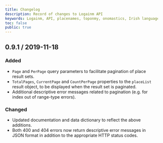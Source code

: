 ```yaml
---
title: Changelog
description: Record of changes to Logainm API
keywords: Logainm, API, placenames, toponmy, onomastics, Irish language, Fiontar & Scoil na Gaeilge, DCU
toc: false
public: true
---
```


## **0.9.1** / 2019-11-18

### Added

- `Page` and `PerPage` query parameters to facilitate pagination of place result sets.
- `TotalPages`, `CurrentPage` and `CountPerPage` properties to the `placeList` result object, to be displayed when the result set is paginated.
- Additional descriptive error messages related to pagination (e.g. for index out of range-type errors).

### Changed

- Updated documentation and data dictionary to reflect the above additions.
- Both 400 and 404 errors now return descriptive error messages in JSON format in addition to the appropriate HTTP status codes.